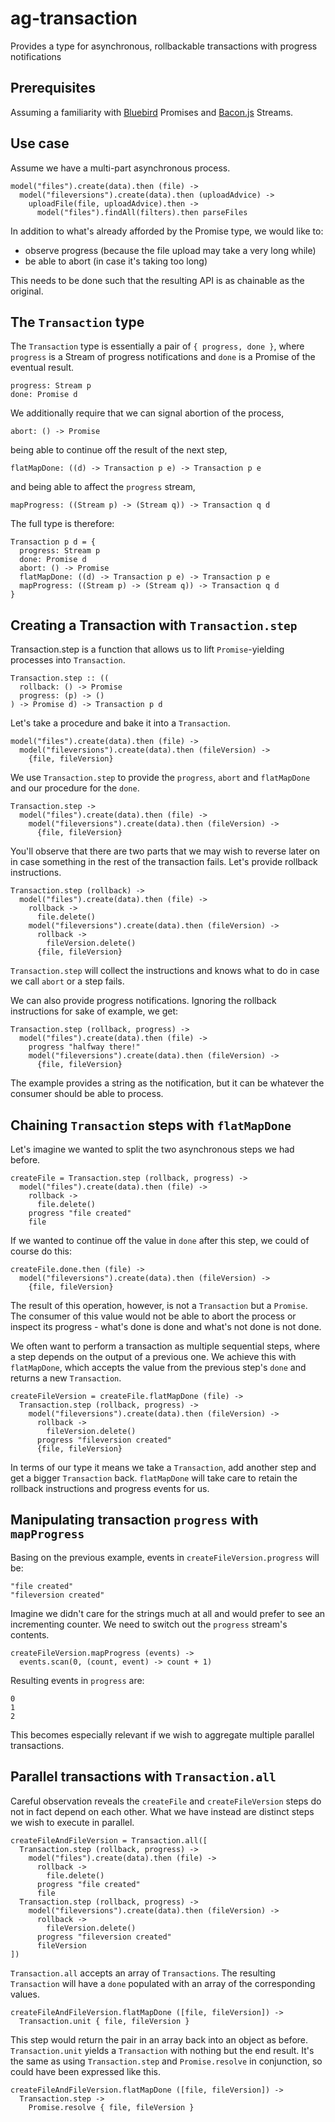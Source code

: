 # ag-transaction

Provides a type for asynchronous, rollbackable transactions with progress notifications

## Prerequisites

Assuming a familiarity with [Bluebird](https://github.com/petkaantonov/bluebird/) Promises and [Bacon.js](https://github.com/baconjs/bacon.js/) Streams.

## Use case

Assume we have a multi-part asynchronous process.

    model("files").create(data).then (file) ->
      model("fileversions").create(data).then (uploadAdvice) ->
        uploadFile(file, uploadAdvice).then ->
          model("files").findAll(filters).then parseFiles

In addition to what's already afforded by the Promise type, we would like to:

- observe progress (because the file upload may take a very long while)
- be able to abort (in case it's taking too long)

This needs to be done such that the resulting API is as chainable as the original.

## The `Transaction` type

The `Transaction` type is essentially a pair of `{ progress, done }`, where `progress` is a Stream of progress notifications and `done` is a Promise of the eventual result.

    progress: Stream p
    done: Promise d

We additionally require that we can signal abortion of the process,

    abort: () -> Promise

being able to continue off the result of the next step,

    flatMapDone: ((d) -> Transaction p e) -> Transaction p e

and being able to affect the `progress` stream,

    mapProgress: ((Stream p) -> (Stream q)) -> Transaction q d

The full type is therefore:

    Transaction p d = {
      progress: Stream p
      done: Promise d
      abort: () -> Promise
      flatMapDone: ((d) -> Transaction p e) -> Transaction p e
      mapProgress: ((Stream p) -> (Stream q)) -> Transaction q d
    }

## Creating a Transaction with `Transaction.step`

Transaction.step is a function that allows us to lift `Promise`-yielding processes into `Transaction`.

    Transaction.step :: ((
      rollback: () -> Promise
      progress: (p) -> ()
    ) -> Promise d) -> Transaction p d

Let's take a procedure and bake it into a `Transaction`.

    model("files").create(data).then (file) ->
      model("fileversions").create(data).then (fileVersion) ->
        {file, fileVersion}

We use `Transaction.step` to provide the `progress`, `abort` and `flatMapDone` and our procedure for the `done`.

    Transaction.step ->
      model("files").create(data).then (file) ->
        model("fileversions").create(data).then (fileVersion) ->
          {file, fileVersion}

You'll observe that there are two parts that we may wish to reverse later on in case something in the rest of the transaction fails. Let's provide rollback instructions.

    Transaction.step (rollback) ->
      model("files").create(data).then (file) ->
        rollback ->
          file.delete()
        model("fileversions").create(data).then (fileVersion) ->
          rollback ->
            fileVersion.delete()
          {file, fileVersion}

`Transaction.step` will collect the instructions and knows what to do in case we call `abort` or a step fails.

We can also provide progress notifications. Ignoring the rollback instructions for sake of example, we get:

    Transaction.step (rollback, progress) ->
      model("files").create(data).then (file) ->
        progress "halfway there!"
        model("fileversions").create(data).then (fileVersion) ->
          {file, fileVersion}

The example provides a string as the notification, but it can be whatever the consumer should be able to process.

## Chaining `Transaction` steps with `flatMapDone`

Let's imagine we wanted to split the two asynchronous steps we had before.

    createFile = Transaction.step (rollback, progress) ->
      model("files").create(data).then (file) ->
        rollback ->
          file.delete()
        progress "file created"
        file

If we wanted to continue off the value in `done` after this step, we could of course do this:

    createFile.done.then (file) ->
      model("fileversions").create(data).then (fileVersion) ->
        {file, fileVersion}

The result of this operation, however, is not a `Transaction` but a `Promise`. The consumer of this value would not be able to abort the process or inspect its progress - what's done is done and what's not done is not done.

We often want to perform a transaction as multiple sequential steps, where a step depends on the output of a previous one. We achieve this with `flatMapDone`, which accepts the value from the previous step's `done` and returns a new `Transaction`.

    createFileVersion = createFile.flatMapDone (file) ->
      Transaction.step (rollback, progress) ->
        model("fileversions").create(data).then (fileVersion) ->
          rollback ->
            fileVersion.delete()
          progress "fileversion created"
          {file, fileVersion}

In terms of our type it means we take a `Transaction`, add another step and get a bigger `Transaction` back. `flatMapDone` will take care to retain the rollback instructions and progress events for us.

## Manipulating transaction `progress` with `mapProgress`

Basing on the previous example, events in `createFileVersion.progress` will be:

    "file created"
    "fileversion created"

Imagine we didn't care for the strings much at all and would prefer to see an incrementing counter. We need to switch out the `progress` stream's contents.

    createFileVersion.mapProgress (events) ->
      events.scan(0, (count, event) -> count + 1)

Resulting events in `progress` are:

    0
    1
    2

This becomes especially relevant if we wish to aggregate multiple parallel transactions.

## Parallel transactions with `Transaction.all`

Careful observation reveals the `createFile` and `createFileVersion` steps do not in fact depend on each other. What we have instead are distinct steps we wish to execute in parallel.

    createFileAndFileVersion = Transaction.all([
      Transaction.step (rollback, progress) ->
        model("files").create(data).then (file) ->
          rollback ->
            file.delete()
          progress "file created"
          file
      Transaction.step (rollback, progress) ->
        model("fileversions").create(data).then (fileVersion) ->
          rollback ->
            fileVersion.delete()
          progress "fileversion created"
          fileVersion
    ])

`Transaction.all` accepts an array of `Transactions`. The resulting `Transaction` will have a `done` populated with an array of the corresponding values.

    createFileAndFileVersion.flatMapDone ([file, fileVersion]) ->
      Transaction.unit { file, fileVersion }

This step would return the pair in an array back into an object as before. `Transaction.unit` yields a `Transaction` with nothing but the end result. It's the same as using `Transaction.step` and `Promise.resolve` in conjunction, so could have been expressed like this.

    createFileAndFileVersion.flatMapDone ([file, fileVersion]) ->
      Transaction.step ->
        Promise.resolve { file, fileVersion }
